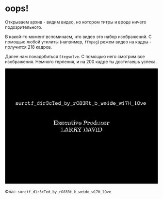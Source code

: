 # oops!

Открываем архив - видим видео, но котором титры и вроде ничего подозрительного.

В какой-то момент вспоминаем, что видео это набор изображений. С помощью любой утилиты (например, `ffmpeg`) режем видео на кадры - получится 218 кадров.

Далее нам понадобиться `Stegsolve`. С помощью него смотрим все изображения. Немного терпения, и на 200 кадре ты достигаешь успеха.

![solve](solved.png)

Флаг: `surctf_d1r3cTed_by_rO83Rt_b_weide_w17H_lOve`
